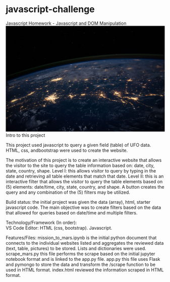 # javascript-challenge
Javascript Homework - Javascript and DOM Manipulation
![image of HW](https://github.com/BPayne-216/javascript-challenge/blob/master/UFO-level-2/static/images/nasa.jpg)
Intro to this project

This project used javascript to query a given field (table) of UFO data.  HTML, css, andbootstrap were used to create the website.

The motivation of this project is to create an interactive website that allows the visitor to the site to query the table information based on: date, city, state, country, shape.
Level I: this allows visitor to query by typing in the date and retrieving all table elements that match that date.
Level II: this is an interactive filter that allows the visitor to query the table elements based on (5) elements: date/time, city, state, country, and shape.  A button creates the query and any combination of the (5) filters may be utilized.

Build status: the initial project was given the data (array), html, starter javascript code.  The main objective was to create filters based on the data that allowed for queries based on date/time and multiple filters.

Technology/Framework (In order):  
VS Code Editor: HTML (css, bootstrap).  Javascript.

Features/Files:
mission_to_mars.ipynb is the initial python document that connects to the individual websites listed and aggregates the reviewed data (text, table, pictures) to be stored.  Lists and dictionaries were used.
scrape_mars.py this file performs the scrape based on the initial jupyter notebook format and is linked to the app.py file.
app.py this file uses Flask and pymongo to store the data and transform the /scrape function to be used in HTML format.
index.html reviewed the information scraped in HTML format.
